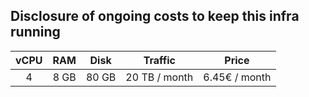 ## Disclosure of ongoing costs to keep this infra running


| vCPU | RAM     | Disk | Traffic | Price         |
|:----:|:-------:|:----:|:-------:|---------------|
|  4   | 8 GB | 80 GB | 20 TB / month   | 6.45€ / month |
